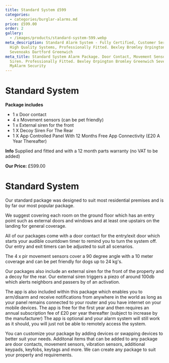 ```yaml
---
title: Standard System £599
categories:
  - categories/burglar-alarms.md
price: £599.00
order: 2
gallery:
  - /images/products/standard-system-599.webp
meta_description: Standard Alarm System - Fully Certified, Customer Service,
  High Quality Systems, Professionally Fitted. Bexley Bromley Orpington
  Sevenoaks Dartford Greenwich
meta_title: Standard System Alarm Package. Door Contact, Movement Sensors, Alarm
  Siren. Professionally Fitted. Bexley Orpington Bromley Greenwich Sevenoaks -
  MyAlarm Security
---
```

# Standard System

**Package includes**

- 1 x Door contact
- 4 x Movement sensors (can be pet friendly)
- 1 x External siren for the front
- 1 X Decoy Siren For The Rear
- 1 X App Controlled Panel With 12 Months Free App Connectivity (£20 A Year Thereafter)

**Info** Supplied and fitted and with a 12 month parts warranty (no VAT to be added)

**Our Price:** £599.00

# Standard System

Our standard package was designed to suit most residential premises and is by far our most popular package.

We suggest covering each room on the ground floor which has an entry point such as external doors and windows and at least one upstairs on the landing for general coverage.

All of our packages come with a door contact for the entry/exit door which starts your audible countdown timer to remind you to turn the system off. Our entry and exit timers can be adjusted to suit all scenarios.

The 4 x pir movement sensors cover a 90 degree angle with a 10 meter coverage and can be pet friendly for dogs up to 24 kg\'s.

Our packages also include an external siren for the front of the property and a decoy for the rear. Our external siren triggers a piezo of around 100db which alerts neighbors and passers by of an activation.

The app is also included within this package which enables you to arm/disarm and receive notifications from anywhere in the world as long as your panel remains connected to your router and you have internet on your mobile devices. The app is free for the first year and then requires an annual subscription fee of £20 per year thereafter (subject to increase by the manufacturer) The app is optional and your alarm system will still work as it should, you will just not be able to remotely access the system.

You can customize your package by adding devices or swapping devices to better suit your needs. Additonal items that can be added to any package are door contacts, movement sensors, vibration sensors, additional keypads, keyfobs, keytags and more. We can create any package to suit your property and requirements. 